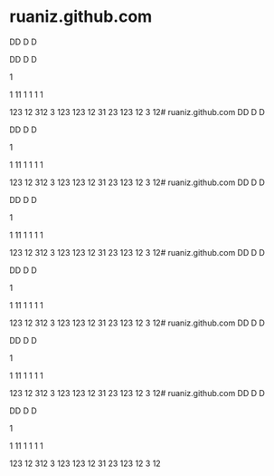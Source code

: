 # ruaniz.github.com
DD
D
D

DD
D
D

1

1
11
1
1
1
1

123
12
312
3
123
123
12
31
23
123
12
3
12# ruaniz.github.com
DD
D
D

DD
D
D

1

1
11
1
1
1
1

123
12
312
3
123
123
12
31
23
123
12
3
12# ruaniz.github.com
DD
D
D

DD
D
D

1

1
11
1
1
1
1

123
12
312
3
123
123
12
31
23
123
12
3
12# ruaniz.github.com
DD
D
D

DD
D
D

1

1
11
1
1
1
1

123
12
312
3
123
123
12
31
23
123
12
3
12# ruaniz.github.com
DD
D
D

DD
D
D

1

1
11
1
1
1
1

123
12
312
3
123
123
12
31
23
123
12
3
12# ruaniz.github.com
DD
D
D

DD
D
D

1

1
11
1
1
1
1

123
12
312
3
123
123
12
31
23
123
12
3
12

